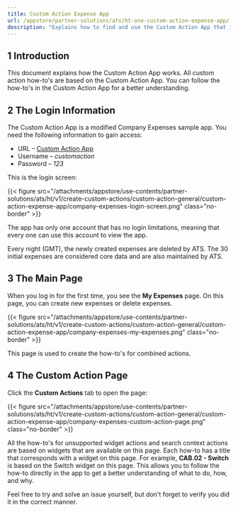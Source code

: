 ```yaml
---
title: Custom Action Expense App
url: /appstore/partner-solutions/ats/ht-one-custom-action-expense-app/
description: "Explains how to find and use the Custom Action App that is used in the how-to's."
---
```


## 1 Introduction

This document explains how the Custom Action App works. All custom action how-to's are based on the Custom Action App. You can follow the how-to's in the Custom Action App for a better understanding.

## 2 The Login Information

The Custom Action App is a modified Company Expenses sample app. You need the following information to gain access:

* URL – [Custom Action App](https://customactionapp.mxapps.io)
* Username – *customaction*
* Password – *123*

This is the login screen:

{{< figure src="/attachments/appstore/use-contents/partner-solutions/ats/ht/v1/create-custom-actions/custom-action-general/custom-action-expense-app/company-expenses-login-screen.png" class="no-border" >}}

The app has only one account that has no login limitations, meaning that every one can use this account to view the app.

Every night (GMT), the newly created expenses are deleted by ATS. The 30 initial expenses are considered core data and are also maintained by ATS.

## 3 The Main Page

When you log in for the first time, you see the **My Expenses** page. On this page, you can create new expenses or delete expenses.

{{< figure src="/attachments/appstore/use-contents/partner-solutions/ats/ht/v1/create-custom-actions/custom-action-general/custom-action-expense-app/company-expenses-my-expenses.png" class="no-border" >}}

This page is used to create the how-to's for combined actions.

## 4 The Custom Action Page

Click the **Custom Actions** tab to open the page:

{{< figure src="/attachments/appstore/use-contents/partner-solutions/ats/ht/v1/create-custom-actions/custom-action-general/custom-action-expense-app/company-expenses-custom-action-page.png" class="no-border" >}}

All the how-to's for unsupported widget actions and search context actions are based on widgets that are available on this page. Each how-to has a title that corresponds with a widget on this page. For example, **CAB.02 - Switch** is based on the Switch widget on this page. This allows you to follow the how-to directly in the app to get a better understanding of what to do, how, and why.

Feel free to try and solve an issue yourself, but don't forget to verify you did it in the correct manner.
